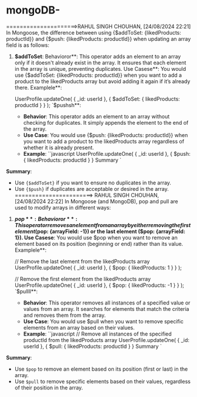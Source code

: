 # mongoDB-
=====================>RAHUL SINGH CHOUHAN, [24/08/2024 22:21]
In Mongoose, the difference between using {$addToSet: {likedProducts: productId}} and {$push: {likedProducts: productId}} when updating an array field is as follows:

1. **$addToSet**:
 Behavioror**: This operator adds an element to an array only if it doesn't already exist in the array. It ensures that each element in the array is unique, preventing duplicates.
 Use Casese**: You would use {$addToSet: {likedProducts: productId}} when you want to add a product to the likedProducts array but avoid adding it again if it’s already there.
 Examplele**:
    
     UserProfile.updateOne(
       { _id: userId },
       { $addToSet: { likedProducts: productId } }
     );
     `$pushsh**:
   - **Behavior**: This operator adds an element to an array without checking for duplicates. It simply appends the element to the end of the array.
   - **Use Case**: You would use {$push: {likedProducts: productId}} when you want to add a product to the likedProducts array regardless of whether it is already present.
   - **Example**:
     ``javascript
     UserProfile.updateOne(
       { _id: userId },
       { $push: { likedProducts: productId } }
Summary  `

**Summary**: 
- Use `{$addToSet}` if you want to ensure no duplicates in the array.
- Use `{$push}` if duplicates are acceptable or desired in the array.
=======================>
RAHUL SINGH CHOUHAN, [24/08/2024 22:22]
In Mongoose (and MongoDB), pop and pull are used to modify arrays in different ways:

1. **$pop**:
 Behavioror**: This operator removes an element from an array by either removing the first element ($pop: {arrayField: -1}) or the last element ($pop: {arrayField: 1}).
 Use Casese**: You would use $pop when you want to remove an element based on its position (beginning or end) rather than its value.
 Examplele**:
    
     // Remove the last element from the likedProducts array
     UserProfile.updateOne(
       { _id: userId },
       { $pop: { likedProducts: 1 } }
     );

     // Remove the first element from the likedProducts array
     UserProfile.updateOne(
       { _id: userId },
       { $pop: { likedProducts: -1 } }
     );
     `$pullll**:
   - **Behavior**: This operator removes all instances of a specified value or values from an array. It searches for elements that match the criteria and removes them from the array.
   - **Use Case**: You would use $pull when you want to remove specific elements from an array based on their values.
   - **Example**:
     ``javascript
     // Remove all instances of the specified productId from the likedProducts array
     UserProfile.updateOne(
       { _id: userId },
       { $pull: { likedProducts: productId } }
Summary  `

**Summary**:
- Use `$pop` to remove an element based on its position (first or last) in the array.
- Use `$pull` to remove specific elements based on their values, regardless of their position in the array.
